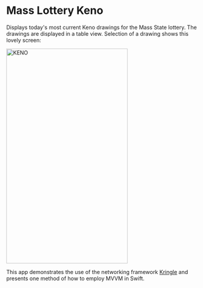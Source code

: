 # Mass Lottery Keno
Displays today's most current Keno drawings for the Mass State lottery. The
drawings are displayed in a table view. Selection of a drawing shows this 
lovely screen:

<img src="https://raw.githubusercontent.com/jkereako/MassStateKeno/master/Images/screen.png" alt="KENO" width="320" height="568" />

This app demonstrates the use of the networking framework [Kringle] and
presents one method of how to employ MVVM in Swift.

[Kringle]: https://github.com/jkereako/Kringle
